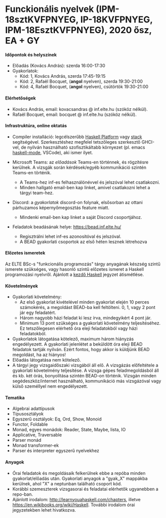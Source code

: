 # Funckionális nyelvek (IPM-18sztKVFPNYEG, IP-18KVFPNYEG, IPM-18EsztKVFPNYEG), 2020 ősz, EA + GY

#### Időpontok és helyszínek

- Előadás (Kovács András): szerda 16:00-17:30
- Gyakorlatok:
  + Kód: 1, Kovács András, szerda 17:45-19:15
  + Kód: 2, Rafaël Bocquet, (**angol** nyelven), szerda 19:30-21:00
  + Kód: 4, Rafaël Bocquet, (**angol** nyelven), csütörtök 19:30-21:00

#### Elérhetőségek

- Kovács András, email: kovacsandras @ inf.elte.hu (szóköz nélkül).
- Rafaël Bocquet, email: bocquet @ inf.elte.hu (szóköz nélkül).

#### Infrastruktúra, online oktatás

- Compiler installáció: legcélszerűbb [Haskell
  Platform](https://www.haskell.org/platform/) vagy
  [stack](https://docs.haskellstack.org/en/stable/README/)
  segítségével. Szerkesztéshez megfelel tetszőleges szerkesztő GHCI-vel, de
  nyilván használható szofisztikáltabb környezet (pl. emacs
  [haskell-mode](http://haskell.github.io/haskell-mode/), VSCode), aki ismer
  ilyet.

- Microsoft Teams: az *előadások* Teams-en történnek, és rögzítésre kerülnek.
  A vizsgák során kérdések/egyéb kommunikáció szintén Teams-en történik.
  + A Teams-hez inf-es felhasználónévvel és jelszóval lehet csatlakozni.
  + Minden hallgató email-ben kap linket, amivel csatlakozni lehet a tárgyi team-hez.

- Discord: a *gyakorlatok* discord-on folynak, elsősorban az ottani párhuzamos
  képernyőmegosztás feature miatt.
  + Mindenki email-ben kap linket a saját Discord csoportjához.

- Feladatok beadásának helye: https://bead.inf.elte.hu/
  + Regisztrálni lehet inf-es azonosítóval és jelszóval.
  + A BEAD gyakorlati csoportok az első héten lesznek létrehozva

#### Előzetes ismeretek

Az ELTE BSc-s "funkcionális programozás" tárgy anyagának készség szintű ismerete
szükséges, vagy hasonló szintű előzetes ismeret a Haskell programozási
nyelvről. Ajánlott a [kezdő Haskell](http://lambda.inf.elte.hu/Index.xml)
jegyzet átismétlése.

#### Követelmények

- Gyakorlati követelmény:
  + Az első gyakorlat kivételével minden gyakorlat elején 10 perces számokérés, a megoldást
    BEAD-ba kell feltölteni. 0, 1, vagy 2 pont jár egy feladatért.
  + Három nagyobb házi feladat ki lesz írva, mindegyikért 4 pont jár.
  + Minimum 13 pont szükséges a gyakorlati követelmény teljesítéséhez. Ez tetszőlegesen
    elérhető óra eleji feladatokból vagy házi feladatokból.
- Gyakorlatok látogatása kötelező, maximum három hiányzás engedélyezett.
  A gyakorlati jelenlétet a beküldött óra eleji BEAD feladatok tartják nyilván.
  Ezért fontos, hogy akkor is küldjünk BEAD megoldást, ha az hiányos!
- Előadás látogatása nem kötelező.
- A tárgyi jegy vizsgaidőszaki vizsgából áll elő. A vizsgázás előfeltétele a
  gyakorlati követelmény teljesítése.  A vizsga gépes feladmegoldásból áll és
  kb. két órás, bonyolítása szintén BEAD-on történik. Vizsgán minden
  segédeszköz/internet használható, kommunikáció más vizsgázóval vagy külső
  személlyel nem engedélyezett.

#### Tematika

- Algebrai adattípusok
- Típusosztályok
- Egyszerű osztályok: Eq, Ord, Show, Monoid
- Functor, Foldable
- Monad, egyes monádok: Reader, State, Maybe, lista, IO
- Applicative, Traversable
- Parser monád
- Monad transformer-ek
- Parser és interpreter egyszerű nyelvekhez

#### Anyagok

- Órai feladatok és megoldásaik felkerülnek ebbe a repóba minden
  gyakorlat/előadás után. Gyakorlati anyagok a "gyak_X" mappákba kerülnek, ahol
  "X" a neptunban található csoport kód.
- Korábbi szemeszterek vizsgasorai és feladatai elérhetők ugyanebben a repo-ban.
- Ajánlott irodalom: http://learnyouahaskell.com/chapters, illetve
  https://en.wikibooks.org/wiki/Haskell. További irodalom órai jegyzetekben
  lehet hivatkozva.
